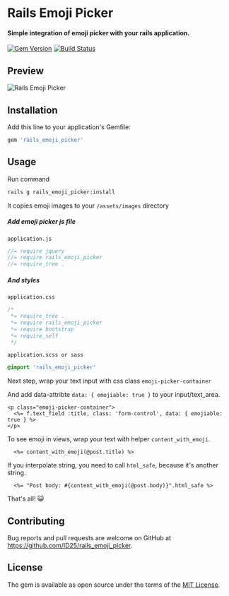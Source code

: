 # Rails Emoji Picker

#### Simple integration of emoji picker with your rails application.
[![Gem Version](https://badge.fury.io/rb/rails_emoji_picker.svg)](https://badge.fury.io/rb/rails_emoji_picker) [![Build Status](https://travis-ci.org/ID25/rails_emoji_picker.svg?branch=master)](https://travis-ci.org/ID25/rails_emoji_picker)

## Preview
<img src="http://i.giphy.com/l2JI5BX9bj3V7PPlC.gif" alt="Rails Emoji Picker">

## Installation

Add this line to your application's Gemfile:

```ruby
gem 'rails_emoji_picker'
```

## Usage

Run command
```bash
rails g rails_emoji_picker:install
```

It copies emoji images to your `/assets/images` directory

##### Add emoji picker js file

`application.js`
```js
//= require jquery
//= require rails_emoji_picker
//= require_tree .
```

##### And styles

`application.css`

```css
/*
 *= require_tree .
 *= require rails_emoji_picker
 *= require bootstrap
 *= require_self
 */
```

`application.scss or sass`

```scss
@import 'rails_emoji_picker'
```
Next step, wrap your text input with css class `emoji-picker-container`

And add data-attribte `data: { emojiable: true }` to your input/text_area.
```erb
<p class="emoji-picker-container">
  <%= f.text_field :title, class: 'form-control', data: { emojiable: true } %>
</p>
```

To see emoji in views, wrap your text with helper `content_with_emoji`.

```erb
  <%= content_with_emoji(@post.title) %>
```

If you interpolate string, you need to call `html_safe`, because it's another string.

```erb
  <%= "Post body: #{content_with_emoji(@post.body)}".html_safe %>
```

That's all! :smiley_cat:
## Contributing

Bug reports and pull requests are welcome on GitHub at https://github.com/ID25/rails_emoji_picker.

## License
The gem is available as open source under the terms of the [MIT License](http://opensource.org/licenses/MIT).
